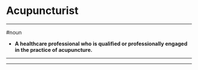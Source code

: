 # Acupuncturist
---
#noun
- **A healthcare professional who is qualified or professionally engaged in the practice of acupuncture.**
---
---
